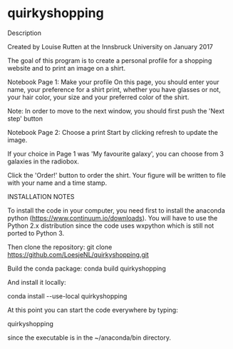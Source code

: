 # quirkyshopping



Description

Created by Louise Rutten at the Innsbruck University on January 2017

The goal of this program is to create a personal profile for a shopping website and to print an image on a shirt. 

Notebook Page 1: Make your profile
On this page, you should enter your name, your preference for a shirt print, whether you have glasses or not, your hair color, your size and your preferred color of the shirt.

Note: In order to move to the next window, you should first push the 'Next step' button

Notebook Page 2: Choose a print
Start by clicking refresh to update the image.

If your choice in Page 1 was 'My favourite galaxy', you can choose from 3 galaxies in the radiobox.

Click the 'Order!' button to order the shirt. Your figure will be written to file with your name and a time stamp.

INSTALLATION NOTES

To install the code in your computer, you need first to install the anaconda
python (https://www.continuum.io/downloads).
You will have to use the Python 2.x distribution since the code
uses wxpython which is still not ported to Python 3.


Then clone the repository:
git clone https://github.com/LoesjeNL/quirkyshopping.git

Build the conda package:
conda build quirkyshopping

And install it locally:

conda install --use-local quirkyshopping

At this point you can start the code everywhere by
typing:

quirkyshopping

since the executable is in the ~/anaconda/bin directory.
